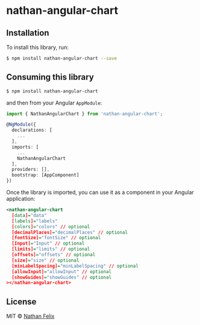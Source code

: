 # nathan-angular-chart

## Installation

To install this library, run:

```bash
$ npm install nathan-angular-chart --save
```

## Consuming this library

```bash
$ npm install nathan-angular-chart
```

and then from your Angular `AppModule`:

```typescript
import { NathanAngularChart } from 'nathan-angular-chart';

@NgModule({
  declarations: [
    ...
  ],
  imports: [
    ...
    NathanAngularChart
  ],
  providers: [],
  bootstrap: [AppComponent]
})
```

Once the library is imported, you can use it as a component in your Angular application:

```xml
<nathan-angular-chart
  [data]="data"
  [labels]="labels"
  [colors]="colors" // optional
  [decimalPlaces]="decimalPlaces" // optional
  [fontSize]="fontSize" // optional
  [Input]="Input" // optional
  [limits]="limits" // optional
  [offsets]="offsets" // optional
  [size]="size" // optional
  [minLabelSpacing]="minLabelSpacing" // optional
  [allowInput]="allowInput" // optional
  [showGuides]="showGuides" // optional
></nathan-angular-chart>
```

## License

MIT © [Nathan Felix](mailto:natholas@gmail.com)
